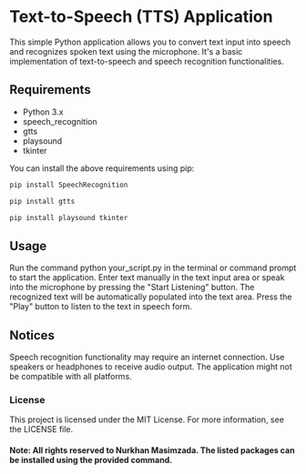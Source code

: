 # Text-to-Speech (TTS) Application

This simple Python application allows you to convert text input into speech and recognizes spoken text using the microphone. It's a basic implementation of text-to-speech and speech recognition functionalities.

## Requirements

- Python 3.x
- speech_recognition
- gtts
- playsound
- tkinter

You can install the above requirements using pip:
```bash
pip install SpeechRecognition
```
```bash
pip install gtts
```
```bash
pip install playsound tkinter
```
## Usage
Run the command python your_script.py in the terminal or command prompt to start the application.
Enter text manually in the text input area or speak into the microphone by pressing the "Start Listening" button.
The recognized text will be automatically populated into the text area.
Press the "Play" button to listen to the text in speech form.
## Notices
Speech recognition functionality may require an internet connection.
Use speakers or headphones to receive audio output.
The application might not be compatible with all platforms.
### License
This project is licensed under the MIT License. For more information, see the LICENSE file.

#### Note: All rights reserved to Nurkhan Masimzada. The listed packages can be installed using the provided command.

